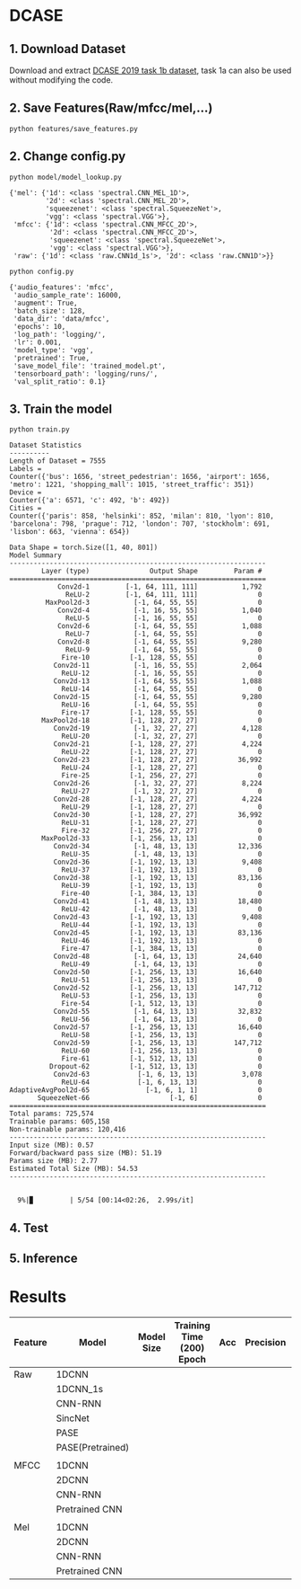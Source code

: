 # DCASE

## 1. Download Dataset 
Download and extract [DCASE 2019 task 1b dataset](https://zenodo.org/record/2589332), task 1a can also be used without modifying the code.

## 2. Save Features(Raw/mfcc/mel,...)
```
python features/save_features.py
```

## 2. Change config.py
```
python model/model_lookup.py
```
```
{'mel': {'1d': <class 'spectral.CNN_MEL_1D'>,
         '2d': <class 'spectral.CNN_MEL_2D'>,
         'squeezenet': <class 'spectral.SqueezeNet'>,
         'vgg': <class 'spectral.VGG'>},
 'mfcc': {'1d': <class 'spectral.CNN_MFCC_2D'>,
          '2d': <class 'spectral.CNN_MFCC_2D'>,
          'squeezenet': <class 'spectral.SqueezeNet'>,
          'vgg': <class 'spectral.VGG'>},
 'raw': {'1d': <class 'raw.CNN1d_1s'>, '2d': <class 'raw.CNN1D'>}}
```
```
python config.py
```
```
{'audio_features': 'mfcc',
 'audio_sample_rate': 16000,
 'augment': True,
 'batch_size': 128,
 'data_dir': 'data/mfcc',
 'epochs': 10,
 'log_path': 'logging/',
 'lr': 0.001,
 'model_type': 'vgg',
 'pretrained': True,
 'save_model_file': 'trained_model.pt',
 'tensorboard_path': 'logging/runs/',
 'val_split_ratio': 0.1}
```
## 3. Train the model
```
python train.py
```
```
Dataset Statistics
----------
Length of Dataset = 7555
Labels =
Counter({'bus': 1656, 'street_pedestrian': 1656, 'airport': 1656, 'metro': 1221, 'shopping_mall': 1015, 'street_traffic': 351})
Device =
Counter({'a': 6571, 'c': 492, 'b': 492})
Cities =
Counter({'paris': 858, 'helsinki': 852, 'milan': 810, 'lyon': 810, 'barcelona': 798, 'prague': 712, 'london': 707, 'stockholm': 691, 'lisbon': 663, 'vienna': 654})

Data Shape = torch.Size([1, 40, 801])
Model Summary
----------------------------------------------------------------
        Layer (type)               Output Shape         Param #
================================================================
            Conv2d-1         [-1, 64, 111, 111]           1,792
              ReLU-2         [-1, 64, 111, 111]               0
         MaxPool2d-3           [-1, 64, 55, 55]               0
            Conv2d-4           [-1, 16, 55, 55]           1,040
              ReLU-5           [-1, 16, 55, 55]               0
            Conv2d-6           [-1, 64, 55, 55]           1,088
              ReLU-7           [-1, 64, 55, 55]               0
            Conv2d-8           [-1, 64, 55, 55]           9,280
              ReLU-9           [-1, 64, 55, 55]               0
             Fire-10          [-1, 128, 55, 55]               0
           Conv2d-11           [-1, 16, 55, 55]           2,064
             ReLU-12           [-1, 16, 55, 55]               0
           Conv2d-13           [-1, 64, 55, 55]           1,088
             ReLU-14           [-1, 64, 55, 55]               0
           Conv2d-15           [-1, 64, 55, 55]           9,280
             ReLU-16           [-1, 64, 55, 55]               0
             Fire-17          [-1, 128, 55, 55]               0
        MaxPool2d-18          [-1, 128, 27, 27]               0
           Conv2d-19           [-1, 32, 27, 27]           4,128
             ReLU-20           [-1, 32, 27, 27]               0
           Conv2d-21          [-1, 128, 27, 27]           4,224
             ReLU-22          [-1, 128, 27, 27]               0
           Conv2d-23          [-1, 128, 27, 27]          36,992
             ReLU-24          [-1, 128, 27, 27]               0
             Fire-25          [-1, 256, 27, 27]               0
           Conv2d-26           [-1, 32, 27, 27]           8,224
             ReLU-27           [-1, 32, 27, 27]               0
           Conv2d-28          [-1, 128, 27, 27]           4,224
             ReLU-29          [-1, 128, 27, 27]               0
           Conv2d-30          [-1, 128, 27, 27]          36,992
             ReLU-31          [-1, 128, 27, 27]               0
             Fire-32          [-1, 256, 27, 27]               0
        MaxPool2d-33          [-1, 256, 13, 13]               0
           Conv2d-34           [-1, 48, 13, 13]          12,336
             ReLU-35           [-1, 48, 13, 13]               0
           Conv2d-36          [-1, 192, 13, 13]           9,408
             ReLU-37          [-1, 192, 13, 13]               0
           Conv2d-38          [-1, 192, 13, 13]          83,136
             ReLU-39          [-1, 192, 13, 13]               0
             Fire-40          [-1, 384, 13, 13]               0
           Conv2d-41           [-1, 48, 13, 13]          18,480
             ReLU-42           [-1, 48, 13, 13]               0
           Conv2d-43          [-1, 192, 13, 13]           9,408
             ReLU-44          [-1, 192, 13, 13]               0
           Conv2d-45          [-1, 192, 13, 13]          83,136
             ReLU-46          [-1, 192, 13, 13]               0
             Fire-47          [-1, 384, 13, 13]               0
           Conv2d-48           [-1, 64, 13, 13]          24,640
             ReLU-49           [-1, 64, 13, 13]               0
           Conv2d-50          [-1, 256, 13, 13]          16,640
             ReLU-51          [-1, 256, 13, 13]               0
           Conv2d-52          [-1, 256, 13, 13]         147,712
             ReLU-53          [-1, 256, 13, 13]               0
             Fire-54          [-1, 512, 13, 13]               0
           Conv2d-55           [-1, 64, 13, 13]          32,832
             ReLU-56           [-1, 64, 13, 13]               0
           Conv2d-57          [-1, 256, 13, 13]          16,640
             ReLU-58          [-1, 256, 13, 13]               0
           Conv2d-59          [-1, 256, 13, 13]         147,712
             ReLU-60          [-1, 256, 13, 13]               0
             Fire-61          [-1, 512, 13, 13]               0
          Dropout-62          [-1, 512, 13, 13]               0
           Conv2d-63            [-1, 6, 13, 13]           3,078
             ReLU-64            [-1, 6, 13, 13]               0
AdaptiveAvgPool2d-65              [-1, 6, 1, 1]               0
       SqueezeNet-66                    [-1, 6]               0
================================================================
Total params: 725,574
Trainable params: 605,158
Non-trainable params: 120,416
----------------------------------------------------------------
Input size (MB): 0.57
Forward/backward pass size (MB): 51.19
Params size (MB): 2.77
Estimated Total Size (MB): 54.53
----------------------------------------------------------------


  9%|▉         | 5/54 [00:14<02:26,  2.99s/it]
```

## 4. Test 

## 5. Inference



# Results
| Feature | Model            | Model Size | Training Time (200) Epoch | Acc | Precision | Recall | f1 |
|---------|------------------|------------|---------------------------|-----|-----------|--------|----|
| Raw     | 1DCNN            |            |                           |     |           |        |    |
|         | 1DCNN_1s         |            |                           |     |           |        |    |
|         | CNN-RNN          |            |                           |     |           |        |    |
|         | SincNet          |            |                           |     |           |        |    |
|         | PASE             |            |                           |     |           |        |    |
|         | PASE(Pretrained) |            |                           |     |           |        |    |
|         |                  |            |                           |     |           |        |    |
| MFCC    | 1DCNN            |            |                           |     |           |        |    |
|         | 2DCNN            |            |                           |     |           |        |    |
|         | CNN-RNN          |            |                           |     |           |        |    |
|         | Pretrained CNN   |            |                           |     |           |        |    |
|         |                  |            |                           |     |           |        |    |
| Mel     | 1DCNN            |            |                           |     |           |        |    |
|         | 2DCNN            |            |                           |     |           |        |    |
|         | CNN-RNN          |            |                           |     |           |        |    |
|         | Pretrained CNN   |            |                           |     |           |        |    |
